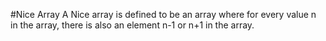 #Nice Array
A Nice array is defined to be an array where for every value n in the array, there is also an element n-1 or n+1 in the array.